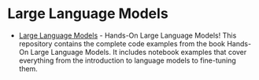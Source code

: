 # Large Language Models

- [Large Language Models](https://github.com/HandsOnLLM/Hands-On-Large-Language-Models?tab=readme-ov-file) - Hands-On Large Language Models! This repository contains the complete code examples from the book Hands-On Large Language Models. It includes notebook examples that cover everything from the introduction to language models to fine-tuning them.